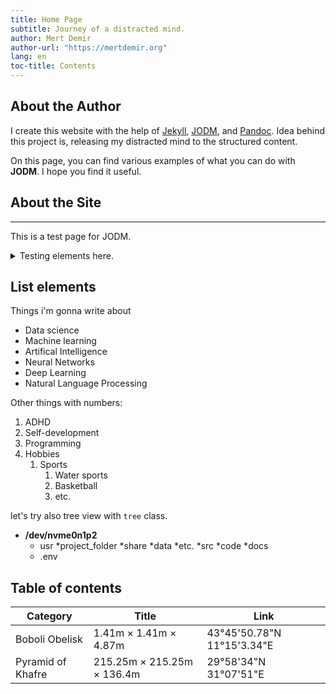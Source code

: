 ```yaml
---
title: Home Page
subtitle: Journey of a distracted mind.
author: Mert Demir
author-url: "https://mertdemir.org"
lang: en
toc-title: Contents
---
```


## About the Author
I create this website with the help of [Jekyll](https://jekyllrb.com/), [JODM](https://jodm.org/), and [Pandoc](https://pandoc.org/).
Idea behind this project is, releasing my distracted mind to the structured content.

On this page, you can find various examples of what you can do with __JODM__. I hope you find it useful.

## About the Site

<hr>

This is a test page for JODM.

<details>
<summary>Testing elements here. </summary>
<p>More test elements here.</p>
</details>

## List elements

Things i'm gonna write about

* Data science
* Machine learning
* Artifical Intelligence
* Neural Networks
* Deep Learning
* Natural Language Processing

Other things with numbers:

1. ADHD
2. Self-development
3. Programming
4. Hobbies
    1. Sports
        1. Water sports
        2. Basketball
        3. etc.

let's try also tree view with `tree` class.

<ul class="tree"><li><p style="margin: 0;"><strong>/dev/nvme0n1p2</strong></p>

* usr
        *project_folder
        *share
        *data
        *etc.
        *src
            *code
            *docs
* .env

</li></ul>

## Table of contents

<table>
<thead>
  <tr>
    <th class="width-min">Category</th>
    <th class="width-auto">Title</th>
    <th class="width-min">Link</th>
  </tr>
</thead>
<tbody>
  <tr>
    <td>Boboli Obelisk</td>
    <td>1.41m &times; 1.41m &times; 4.87m</td>
    <td>43°45'50.78"N 11°15'3.34"E</td>
  </tr>
  <tr>
    <td>Pyramid of Khafre</td>
    <td>215.25m &times; 215.25m &times; 136.4m</td>
    <td>29°58'34"N 31°07'51"E</td>
  </tr>
</tbody>
</table>